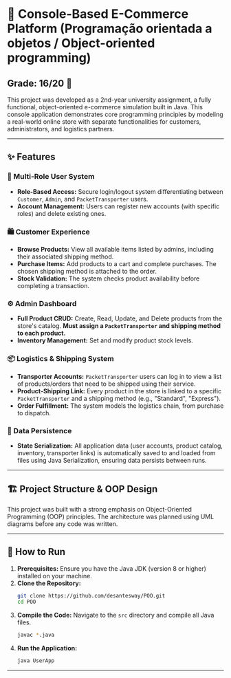 # 🛒 Console-Based E-Commerce Platform (Programação orientada a objetos / Object-oriented programming)

## **Grade: 16/20** 🎯

This project was developed as a 2nd-year university assignment, a fully functional, object-oriented e-commerce simulation built in Java. This console application demonstrates core programming principles by modeling a real-world online store with separate functionalities for customers, administrators, and logistics partners.

---

## ✨ Features

### 👥 Multi-Role User System
- **Role-Based Access:** Secure login/logout system differentiating between `Customer`, `Admin`, and `PacketTransporter` users.
- **Account Management:** Users can register new accounts (with specific roles) and delete existing ones.

### 🛍️ Customer Experience
- **Browse Products:** View all available items listed by admins, including their associated shipping method.
- **Purchase Items:** Add products to a cart and complete purchases. The chosen shipping method is attached to the order.
- **Stock Validation:** The system checks product availability before completing a transaction.

### ⚙️ Admin Dashboard
- **Full Product CRUD:** Create, Read, Update, and Delete products from the store's catalog. **Must assign a `PacketTransporter` and shipping method to each product.**
- **Inventory Management:** Set and modify product stock levels.

### 📦 Logistics & Shipping System
- **Transporter Accounts:** `PacketTransporter` users can log in to view a list of products/orders that need to be shipped using their service.
- **Product-Shipping Link:** Every product in the store is linked to a specific `PacketTransporter` and a shipping method (e.g., "Standard", "Express").
- **Order Fulfillment:** The system models the logistics chain, from purchase to dispatch.

### 💾 Data Persistence
- **State Serialization:** All application data (user accounts, product catalog, inventory, transporter links) is automatically saved to and loaded from files using Java Serialization, ensuring data persists between runs.

---

## 🏗️ Project Structure & OOP Design

This project was built with a strong emphasis on Object-Oriented Programming (OOP) principles. The architecture was planned using UML diagrams before any code was written.

---

## 🚀 How to Run

1.  **Prerequisites:** Ensure you have the Java JDK (version 8 or higher) installed on your machine.
2.  **Clone the Repository:**
    ```bash
    git clone https://github.com/desantesway/POO.git
    cd POO
    ```
3.  **Compile the Code:** Navigate to the `src` directory and compile all Java files.
    ```bash
    javac *.java
    ```
4.  **Run the Application:**
    ```bash
    java UserApp
    ```

---
